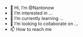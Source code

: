 - 👋 Hi, I’m @Nantonow
- 👀 I’m interested in ...
- 🌱 I’m currently learning ...
- 💞️ I’m looking to collaborate on ...
- 📫 How to reach me 

<!---
Nantonow/Nantonow is a ✨ special ✨ repository because its `README.md` (this file) appears on your GitHub profile.
You can click the Preview link to take a look at your changes.
--->
